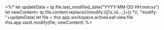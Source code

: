 <%* 
  let updateData = tp.file.last_modified_date("YYYY-MM-DD HH:mm:ss")
  let newContent= tp.file.content.replace(/(modify:)([\s,\d,-,:]+)(.*)/, "modify: "+updateData)
  let file = this.app.workspace.activeLeaf.view.file
  this.app.vault.modify(file, newContent) 
%>